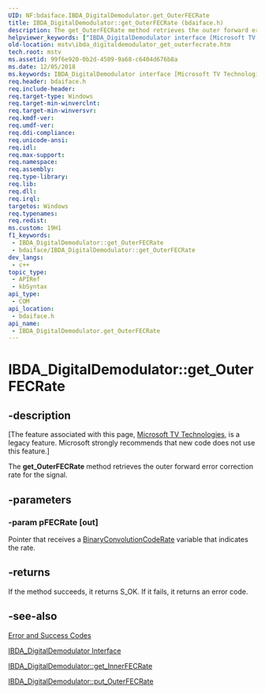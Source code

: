 ```yaml
---
UID: NF:bdaiface.IBDA_DigitalDemodulator.get_OuterFECRate
title: IBDA_DigitalDemodulator::get_OuterFECRate (bdaiface.h)
description: The get_OuterFECRate method retrieves the outer forward error correction rate for the signal.
helpviewer_keywords: ["IBDA_DigitalDemodulator interface [Microsoft TV Technologies]","get_OuterFECRate method","IBDA_DigitalDemodulator.get_OuterFECRate","IBDA_DigitalDemodulator::get_OuterFECRate","IBDA_DigitalDemodulatorget_OuterFECRate","bdaiface/IBDA_DigitalDemodulator::get_OuterFECRate","get_OuterFECRate","get_OuterFECRate method [Microsoft TV Technologies]","get_OuterFECRate method [Microsoft TV Technologies]","IBDA_DigitalDemodulator interface","mstv.ibda_digitaldemodulator_get_outerfecrate"]
old-location: mstv\ibda_digitaldemodulator_get_outerfecrate.htm
tech.root: mstv
ms.assetid: 99f6e920-0b2d-4509-9a68-c6404d676b8a
ms.date: 12/05/2018
ms.keywords: IBDA_DigitalDemodulator interface [Microsoft TV Technologies],get_OuterFECRate method, IBDA_DigitalDemodulator.get_OuterFECRate, IBDA_DigitalDemodulator::get_OuterFECRate, IBDA_DigitalDemodulatorget_OuterFECRate, bdaiface/IBDA_DigitalDemodulator::get_OuterFECRate, get_OuterFECRate, get_OuterFECRate method [Microsoft TV Technologies], get_OuterFECRate method [Microsoft TV Technologies],IBDA_DigitalDemodulator interface, mstv.ibda_digitaldemodulator_get_outerfecrate
req.header: bdaiface.h
req.include-header: 
req.target-type: Windows
req.target-min-winverclnt: 
req.target-min-winversvr: 
req.kmdf-ver: 
req.umdf-ver: 
req.ddi-compliance: 
req.unicode-ansi: 
req.idl: 
req.max-support: 
req.namespace: 
req.assembly: 
req.type-library: 
req.lib: 
req.dll: 
req.irql: 
targetos: Windows
req.typenames: 
req.redist: 
ms.custom: 19H1
f1_keywords:
 - IBDA_DigitalDemodulator::get_OuterFECRate
 - bdaiface/IBDA_DigitalDemodulator::get_OuterFECRate
dev_langs:
 - c++
topic_type:
 - APIRef
 - kbSyntax
api_type:
 - COM
api_location:
 - bdaiface.h
api_name:
 - IBDA_DigitalDemodulator.get_OuterFECRate
---
```


# IBDA_DigitalDemodulator::get_OuterFECRate


## -description

\[The feature associated with this page, [Microsoft TV Technologies](/previous-versions/windows/desktop/mstv/microsoft-tv-technologies-portal), is a legacy feature. Microsoft strongly recommends that new code does not use this feature.\]

The <b>get_OuterFECRate</b> method retrieves the outer forward error correction rate for the signal.

## -parameters

### -param pFECRate [out]

Pointer that receives a <a href="/previous-versions/windows/desktop/mstv/binaryconvolutioncoderate">BinaryConvolutionCodeRate</a> variable that indicates the rate.

## -returns

If the method succeeds, it returns S_OK. If it fails, it returns an error code.

## -see-also

<a href="/windows/desktop/DirectShow/error-and-success-codes">Error and Success Codes</a>



<a href="/windows/desktop/api/bdaiface/nn-bdaiface-ibda_digitaldemodulator">IBDA_DigitalDemodulator Interface</a>



<a href="/windows/desktop/api/bdaiface/nf-bdaiface-ibda_digitaldemodulator-get_innerfecrate">IBDA_DigitalDemodulator::get_InnerFECRate</a>



<a href="/windows/desktop/api/bdaiface/nf-bdaiface-ibda_digitaldemodulator-put_outerfecrate">IBDA_DigitalDemodulator::put_OuterFECRate</a>
